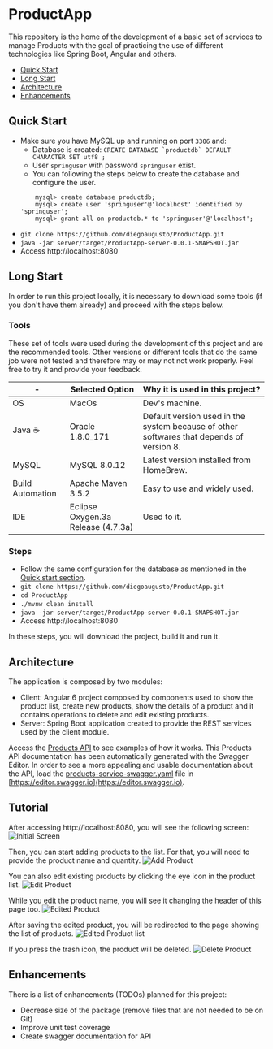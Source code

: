 # ProductApp
This repository is the home of the development of a basic set of services to manage Products with the goal of practicing the use of different technologies like Spring Boot, Angular and others.

- [Quick Start](#quick-start)
- [Long Start](#long-start)
- [Architecture](#architecture)
- [Enhancements](#enhancements)

## Quick Start
- Make sure you have MySQL up and running on port `3306` and:
    - Database is created: ``CREATE DATABASE `productdb` DEFAULT CHARACTER SET utf8 ;``
    - User `springuser` with password `springuser` exist.
    - You can following the steps below to create the database and configure the user.
    ```
        mysql> create database productdb;
        mysql> create user 'springuser'@'localhost' identified by 'springuser';
        mysql> grant all on productdb.* to 'springuser'@'localhost';
    ```
- `git clone https://github.com/diegoaugusto/ProductApp.git`
- `java -jar server/target/ProductApp-server-0.0.1-SNAPSHOT.jar`
- Access http://localhost:8080

## Long Start
In order to run this project locally, it is necessary to download some tools (if you don't have them already) and proceed with the steps below.

### Tools
These set of tools were used during the development of this project and are the recommended tools. 
Other versions or different tools that do the same job were not tested and therefore may or may not not work properly. Feel free to try it and provide your feedback.

**-** | **Selected Option** | **Why it is used in this project?**
------------ | ------------- | -------------
OS | MacOs | Dev's machine.
Java :coffee: | Oracle 1.8.0_171 | Default version used in the system because of other softwares that depends of version 8.
MySQL | MySQL 8.0.12 | Latest version installed from HomeBrew.
Build Automation | Apache Maven 3.5.2 | Easy to use and widely used.  
IDE | Eclipse Oxygen.3a Release (4.7.3a) | Used to it.

### Steps
- Follow the same configuration for the database as mentioned in the [Quick start section](#quick-start).
- `git clone https://github.com/diegoaugusto/ProductApp.git`
- `cd ProductApp`
- `./mvnw clean install`
- `java -jar server/target/ProductApp-server-0.0.1-SNAPSHOT.jar`
- Access http://localhost:8080

In these steps, you will download the project, build it and run it.

## Architecture
The application is composed by two modules:

- Client: Angular 6 project composed by components used to show the product list, create new products, show the details of a product and it contains operations to delete and edit existing products.
- Server: Spring Boot application created to provide the REST services used by the client module.


Access the [Products API](ProductsApi.md) to see examples of how it works. This Products API documentation has been automatically generated with the Swagger Editor. In order to see a more appealing and usable documentation about the API, load the [products-service-swagger.yaml](./server/api/products-service-swagger.yaml) file in [https://editor.swagger.io](https://editor.swagger.io). 

## Tutorial
After accessing http://localhost:8080, you will see the following screen:
![Initial Screen](./images/1-init.png)

Then, you can start adding products to the list. For that, you will need to provide the product name and quantity.
![Add Product](./images/2-addProduct.png)

You can also edit existing products by clicking the eye icon in the product list.
![Edit Product](./images/3-edit.png)

While you edit the product name, you will see it changing the header of this page too.
![Edited Product](./images/4-editted.png)

After saving the edited product, you will be redirected to the page showing the list of products.
![Edited Product list](./images/5-edittedList.png)

If you press the trash icon, the product will be deleted.
![Delete Product](./images/6-deleted.png)

## Enhancements
There is a list of enhancements (TODOs) planned for this project:

- Decrease size of the package (remove files that are not needed to be on Git)
- Improve unit test coverage
- Create swagger documentation for API